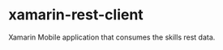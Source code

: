 xamarin-rest-client
===================

Xamarin Mobile application that consumes the skills rest data.
